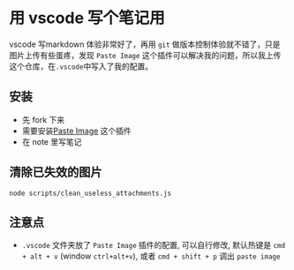 # 用 vscode 写个笔记用

vscode 写markdown 体验非常好了，再用 `git` 做版本控制体验就不错了，只是图片上传有些蛋疼，发现 `Paste Image` 这个插件可以解决我的问题，所以我上传这个仓库，在`.vscode`中写入了我的配置。
## 安装

- 先 fork 下来
- 需要安装[Paste Image](https://marketplace.visualstudio.com/items?itemName=mushan.vscode-paste-image) 这个插件
- 在 note 里写笔记

## 清除已失效的图片

```shell
node scripts/clean_useless_attachments.js
```

## 注意点

- `.vscode` 文件夹放了 `Paste Image` 插件的配置, 可以自行修改, 默认热键是 `cmd + alt + v` (window `ctrl+alt+v`), 或者 `cmd + shift + p` 调出 `paste image`

